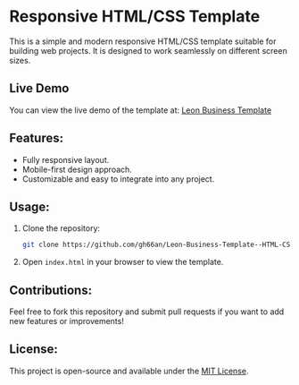 # Responsive HTML/CSS Template

This is a simple and modern responsive HTML/CSS template suitable for building web projects. It is designed to work seamlessly on different screen sizes.

## Live Demo
You can view the live demo of the template at: [Leon Business Template](https://ghassanalmoqbeli.github.io/Leon-Business-Template--HTML-CSS-Design/)

## Features:
- Fully responsive layout.
- Mobile-first design approach.
- Customizable and easy to integrate into any project.

## Usage:
1. Clone the repository:
   ```bash
   git clone https://github.com/gh66an/Leon-Business-Template--HTML-CSS-Design.git
   ```
2. Open `index.html` in your browser to view the template.

## Contributions:
Feel free to fork this repository and submit pull requests if you want to add new features or improvements!

## License:
This project is open-source and available under the [MIT License](LICENSE).
